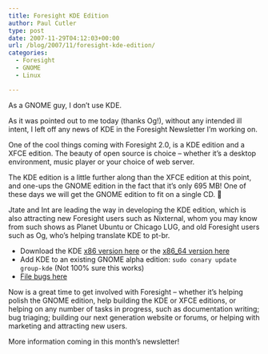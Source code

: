 ```yaml
---
title: Foresight KDE Edition
author: Paul Cutler
type: post
date: 2007-11-29T04:12:03+00:00
url: /blog/2007/11/foresight-kde-edition/
categories:
  - Foresight
  - GNOME
  - Linux

---
```

As a GNOME guy, I don&#8217;t use KDE.

As it was pointed out to me today (thanks Og!), without any intended ill intent, I left off any news of KDE in the Foresight Newsletter I&#8217;m working on.

One of the cool things coming with Foresight 2.0, is a KDE edition and a XFCE edition. The beauty of open source is choice &#8211; whether it&#8217;s a desktop environment, music player or your choice of web server.

The KDE edition is a little further along than the XFCE edition at this point, and one-ups the GNOME edition in the fact that it&#8217;s only 695 MB! One of these days we will get the GNOME edition to fit on a single CD. 🙂

Jtate and Int are leading the way in developing the KDE edition, which is also attracting new Foresight users such as Nixternal, whom you may know from such shows as Planet Ubuntu or Chicago LUG, and old Foresight users such as Og, who&#8217;s helping translate KDE to pt-br.

  * Download the KDE [x86 version here][1] or the [x86_64 version here][2]
  * Add KDE to an existing GNOME alpha edition: `sudo conary update group-kde` (Not 100% sure this works)
  * [File bugs here][3]

Now is a great time to get involved with Foresight &#8211; whether it&#8217;s helping polish the GNOME edition, help building the KDE or XFCE editions, or helping on any number of tasks in progress, such as documentation writing; bug triaging; building our next generation website or forums, or helping with marketing and attracting new users.

More information coming in this month&#8217;s newsletter!

 [1]: http://www.rpath.org/rbuilder/project/foresight/build?id=13206
 [2]: http://www.rpath.org/rbuilder/project/foresight/build?id=13207
 [3]: http://issues.foresightlinux.org/browse/KDE